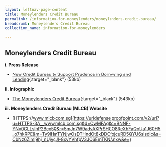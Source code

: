 ```yaml
---
layout: leftnav-page-content
title: Moneylenders Credit Bureau
permalink: /information-for-moneylenders/moneylenders-credit-bureau/
breadcrumb: Moneylenders Credit Bureau
collection_name: information-for-moneylenders

---
```


Moneylenders Credit Bureau
---
**i. Press Release**<br>
* [New Credit Bureau to Support Prudence in Borrowing and Lending](/files/NewCreditBureautoSupportPrudence.pdf){:target="_blank"} (53kb)

**ii. Infographic**<br>
* [The Moneylenders Credit Bureau](/files/MLCB_Infographic.pdf){:target="_blank"} (543kb)

**iii. Moneylenders Credit Bureau (MLCB) Website**<br>
* [HTTPS://www.mlcb.com.sg](https://urldefense.proofpoint.com/v2/url?u=HTTPS-3A__www.mlcb.com.sg&d=CwMFAg&c=BNNF-YNv0CLLslhP2Bcx5Q&r=5mJn7W9advAXPrSHGO8ReXhFaQoUa1J60H5_o7hkRPE&m=Ty9lHmTYNjwOsDTHndOt8kDDOfojcuRD5QYU6sIsdlc&s=CbNz6Zimj9hj_nUjvgJl-8xvYVhfpV3JC6EmTKNAnxw&e=)
